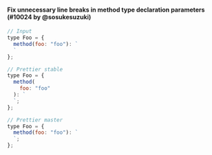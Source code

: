 #### Fix unnecessary line breaks in method type declaration parameters (#10024 by @sosukesuzuki)

<!-- prettier-ignore -->
```js
// Input
type Foo = {
  method(foo: "foo"): `
  `
};

// Prettier stable
type Foo = {
  method(
    foo: "foo"
  ): `
  `;
};

// Prettier master
type Foo = {
  method(foo: "foo"): `
  `;
};

```
